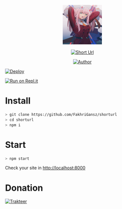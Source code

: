 <p align="center">
<img src="https://raw.githubusercontent.com/Xinz-Team/XinzBot/main/media/Itsuki.jpg" alt="XINZ BOT" width="128" height="128"/>
</p>
<p align="center">
<a href="#"><img title="Short Url" src="https://img.shields.io/badge/Short Url-green?colorA=%23ff0000&colorB=%23017e40&style=for-the-badge"></a>
</p>
<p align="center">
<a href="https://github.com/FakhriGansz"><img title="Author" src="https://img.shields.io/badge/Author-FakhriGansz-red.svg?style=for-the-badge&logo=github"></a>
</p>

[![Deploy](https://www.herokucdn.com/deploy/button.svg)](https://heroku.com/deploy?template=https://github.com/FakhriGansz/shorturl/)

[![Run on Repl.it](https://repl.it/badge/github/FakhriGansz/shorturl)](https://repl.it/github/FakhriGansz/shorturl)

# Install

```bash
> git clone https://github.com/FakhriGansz/shorturl
> cd shorturl
> npm i
```

# Start

```bash
> npm start
```

Check your site in [http://localhost:8000](http://localhost:8000)

# Donation

[![Trakteer](https://trakteer.id/images/mix/navbar-logo-lite-white-beta.png)](https://trakteer.id/aqulzz)
